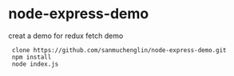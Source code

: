 # node-express-demo
creat a demo for redux fetch demo

```
 clone https://github.com/sanmuchenglin/node-express-demo.git
 npm install
 node index.js
```
